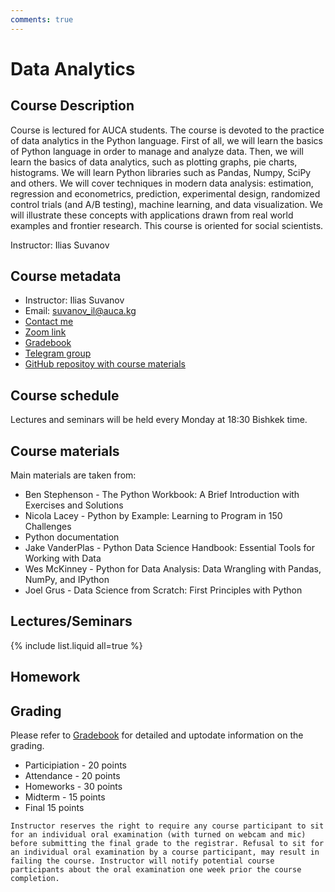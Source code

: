 ```yaml
---
comments: true
---
```


# Data Analytics


## Course Description

Course is lectured for AUCA students. The course is devoted to the practice of data analytics in the Python language. First of all, we will learn the basics of Python language in order to manage and analyze data. Then, we will learn the basics of data analytics, such as plotting graphs, pie charts, histograms. We will learn Python libraries such as Pandas, Numpy, SciPy and others. We will cover techniques in modern data analysis: estimation, regression and econometrics, prediction, experimental design, randomized control trials (and A/B testing), machine learning, and data visualization. We will illustrate these concepts with applications drawn from real world examples and frontier research. This course is oriented for social scientists.

Instructor: Ilias Suvanov



## Course metadata
- Instructor: Ilias Suvanov
- Email: suvanov_il@auca.kg
- [Contact me](https://t.me/ilka2019)
- [Zoom link](https://zoom.us/j/97802504953?pwd=alZ0ZDJtR0p1dXJ5NUlMUHo4RFhIQT09)
- [Gradebook](https://docs.google.com/spreadsheets/d/16Ct_f3S65stVq6GVyAS_eH4MqGy1ijhHGaXo7fFdKUE/edit?usp=sharing)
- [Telegram group](https://t.me/joinchat/-MypL_cqL2IxM2I6)
- [GitHub repositoy with course materials](https://github.com/IliasSuvanov/DataAnalyticsPython)

## Course schedule
Lectures and seminars will be held every Monday at 18:30 Bishkek time.


## Course materials

Main materials are taken from:


- Ben Stephenson - The Python Workbook: A Brief Introduction with Exercises and Solutions
- Nicola Lacey - Python by Example: Learning to Program in 150 Challenges
- Python documentation
- Jake VanderPlas - Python Data Science Handbook: Essential Tools for Working with Data
- Wes McKinney - Python for Data Analysis: Data Wrangling with Pandas, NumPy, and IPython
- Joel Grus - Data Science from Scratch: First Principles with Python


## Lectures/Seminars

{% include list.liquid all=true %}

## Homework





## Grading

Please refer to [Gradebook](https://docs.google.com/spreadsheets/d/16Ct_f3S65stVq6GVyAS_eH4MqGy1ijhHGaXo7fFdKUE/edit?usp=sharing) for detailed and uptodate information on the grading.

- Participiation - 20 points
- Attendance - 20 points
- Homeworks - 30 points
- Midterm - 15 points
- Final 15 points

```warning
Instructor reserves the right to require any course participant to sit for an individual oral examination (with turned on webcam and mic) before submitting the final grade to the registrar. Refusal to sit for an individual oral examination by a course participant, may result in failing the course. Instructor will notify potential course participants about the oral examination one week prior the course completion.
```


